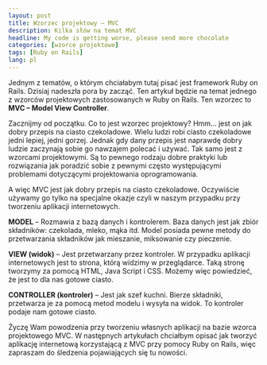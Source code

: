 ```yaml
---
layout: post
title: Wzorzec projektowy – MVC
description: Kilka słów na temat MVC
headline: My code is getting worse, please send more chocolate
categories: [wzorce projektowe]
tags: [Ruby on Rails]
lang: pl
---
```


Jednym z tematów, o którym chciałabym tutaj pisać jest framework Ruby on Rails. Dzisiaj nadeszła pora by zacząć. Ten artykuł będzie na temat jednego z wzorców projektowych zastosowanych w Ruby on Rails. Ten wzorzec to **MVC – Model View Controller**.

Zacznijmy od początku. Co to jest wzorzec projektowy? Hmm… jest on jak dobry przepis na ciasto czekoladowe. Wielu ludzi robi ciasto czekoladowe jedni lepiej, jedni gorzej. Jednak gdy dany przepis jest naprawdę dobry ludzie zaczynają sobie go nawzajem polecać i używać. Tak samo jest z wzorcami projektowymi. Są to pewnego rodzaju dobre praktyki lub rozwiązania jak poradzić sobie z pewnymi często występującymi problemami dotyczącymi projektowania oprogramowania.

A więc MVC jest jak dobry przepis na ciasto czekoladowe. Oczywiście używamy go tylko na specjalne okazje czyli w naszym przypadku przy tworzeniu aplikacji internetowych.

**MODEL** – Rozmawia z bazą danych i kontrolerem. Baza danych jest jak zbiór składników: czekolada, mleko, mąka itd. Model posiada pewne metody do przetwarzania składników jak mieszanie, miksowanie czy pieczenie.

**VIEW (widok)** – Jest przetwarzany przez kontroler. W przypadku aplikacji internetowych jest to strona, którą widzimy w przeglądarce. Taką stronę tworzymy za pomocą HTML, Java Script i CSS. Możemy więc powiedzieć, że jest to dla nas gotowe ciasto.

**CONTROLLER (kontroler)** – Jest jak szef kuchni. Bierze składniki, przetwarza je za pomocą metod modelu i wysyła na widok. To kontroler podaje nam gotowe ciasto.

Życzę Wam powodzenia przy tworzeniu własnych aplikacji na bazie wzorca projektowego MVC. W następnych artykułach chciałbym opisać jak tworzyć aplikację internetową korzystającą z MVC przy pomocy Ruby on Rails, więc zapraszam do śledzenia pojawiających się tu nowości.
